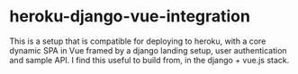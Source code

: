 # heroku-django-vue-integration
This is a setup that is compatible for deploying to heroku, with a core dynamic SPA in Vue framed by a django landing setup, user authentication and sample API. I find this useful to build from, in the django + vue.js stack.
